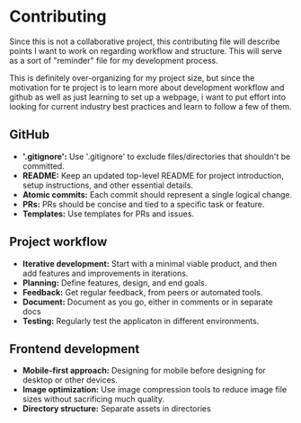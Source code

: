 # Contributing

Since this is not a collaborative project, this contributing file will describe
points I want to work on regarding workflow and structure. This will serve as a
sort of "reminder" file for my development process.

This is definitely over-organizing for my project size, but since the motivation
for te project is to learn more about development workflow and github as well as
just learning to set up a webpage, i want to put effort into looking for current
industry best practices and learn to follow a few of them.

## GitHub

- **'.gitignore':** Use '.gitignore' to exclude files/directories that shouldn't
  be committed.
- **README:** Keep an updated top-level README for project introduction, setup
  instructions, and other essential details.
- **Atomic commits:** Each commit should represent a single logical change.
- **PRs:** PRs should be concise and tied to a specific task or feature.
- **Templates:** Use templates for PRs and issues.

## Project workflow

- **Iterative development:** Start with a minimal viable product, and then add
  features and improvements in iterations.
- **Planning:** Define features, design, and end goals.
- **Feedback:** Get regular feedback, from peers or automated tools.
- **Document:** Document as you go, either in comments or in separate docs
- **Testing:** Regularly test the applicaton in different environments.

## Frontend development

- **Mobile-first approach:** Designing for mobile before designing for desktop
  or other devices.
- **Image optimization:** Use image compression tools to reduce image file sizes
  without sacrificing much quality.
- **Directory structure:** Separate assets in directories
